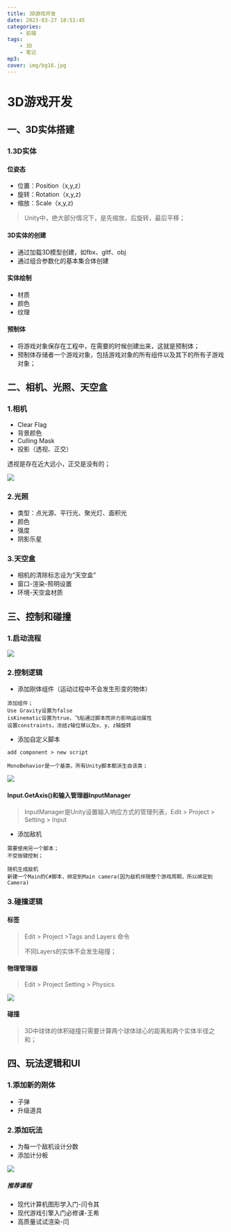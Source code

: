 ```yaml
---
title: 3D游戏开发
date: 2023-03-27 18:51:45
categories: 
    - 前端
tags: 
    - 3D
    - 笔记
mp3: 
cover: img/bg16.jpg
---
```




# 3D游戏开发

## 一、3D实体搭建

### 1.3D实体

#### 位姿态

- 位置：Position（x,y,z）
- 旋转：Rotation（x,y,z)
- 缩放：Scale（x,y,z)

> Unity中，绝大部分情况下，是先缩放，后旋转，最后平移；

#### 3D实体的创建

- 通过加载3D模型创建，如fbx、gltf、obj
- 通过组合参数化的基本集合体创建

#### 实体绘制

- 材质
- 颜色
- 纹理

#### 预制体

- 将游戏对象保存在工程中，在需要的时候创建出来，这就是预制体；
- 预制体存储者一个游戏对象，包括游戏对象的所有组件以及其下的所有子游戏对象；

## 二、相机、光照、天空盒

### 1.相机

- Clear Flag
- 背景颜色
- Culling Mask
- 投影（透视、正交）

透视是存在近大远小，正交是没有的；

![](https://s3.bmp.ovh/imgs/2023/02/15/4dc7ee72a6e9dfda.jpg)

### 2.光照

- 类型：点光源、平行光、聚光灯、面积光
- 颜色
- 强度
- 阴影乐星

### 3.天空盒

- 相机的清除标志设为“天空盒”
- 窗口-渲染-照明设置
- 环境-天空盒材质

## 三、控制和碰撞

### 1.启动流程

![](https://s3.bmp.ovh/imgs/2023/02/15/e6cf1e6d09956c34.jpg)

### 2.控制逻辑

- 添加刚体组件（运动过程中不会发生形变的物体）

```
添加组件；
Use Gravity设置为false
isKinematic设置为true，飞船通过脚本而非力影响运动属性
设置constraints，冻结z轴位移以及x、y、z轴旋转

```

- 添加自定义脚本

```
add component > new script

MonoBehavior是一个基类，所有Unity脚本都派生自该类；
```

![](https://s3.bmp.ovh/imgs/2023/02/15/99791d98ab219a60.jpg)

#### Input.GetAxis()和输入管理器InputManager

> InputManager是Unity设置输入响应方式的管理列表，Edit > Project > Setting > Input

- 添加敌机

```
需要使用另一个脚本；
不受按键控制；
```

```
随机生成敌机
新建一个Main的C#脚本，绑定到Main camera(因为敌机伴随整个游戏周期，所以绑定到Camera)
```

### 3.碰撞逻辑

#### 标签

> Edit > Project >Tags and Layers 命令
>
> 不同Layers的实体不会发生碰撞；

#### 物理管理器

> Edit > Project Setting > Physics

![](https://s3.bmp.ovh/imgs/2023/02/15/5bba664ee9c8df56.jpg)

#### 碰撞 

> 3D中球体的体积碰撞只需要计算两个球体球心的距离和两个实体半径之和；

## 四、玩法逻辑和UI

### 1.添加新的刚体

- 子弹
- 升级道具

### 2.添加玩法

- 为每一个敌机设计分数
- 添加计分板

![](https://s3.bmp.ovh/imgs/2023/02/15/5d64aadbdbbbbe32.jpg)

##### 推荐课程

- 现代计算机图形学入门-闫令其
- 现代游戏引擎入门必修课-王希
- 高质量试试渲染-闫















